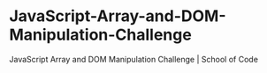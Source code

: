 # JavaScript-Array-and-DOM-Manipulation-Challenge
JavaScript Array and DOM Manipulation Challenge | School of Code
